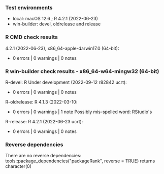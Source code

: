 ### Test environments

* local: macOS 12.6 ; R 4.2.1 (2022-06-23)
* win-builder: devel, oldrelease and release


### R CMD check results

4.2.1 (2022-06-23), x86_64-apple-darwin17.0 (64-bit):
* 0 errors | 0 warnings | 0 notes


### R win-builder check results - x86_64-w64-mingw32 (64-bit)

R-devel: R Under development (2022-09-12 r82842 ucrt):
* 0 errors | 0 warnings | 0 notes

R-oldrelease: R 4.1.3 (2022-03-10:
* 0 errors | 0 warnings | 1 note
Possibly mis-spelled word: RStudio's

R-release: R 4.2.1 (2022-06-23 ucrt):
* 0 errors | 0 warnings | 0 notes


### Reverse dependencies

There are no reverse dependencies:
tools::package_dependencies("packageRank", reverse = TRUE) returns character(0)
